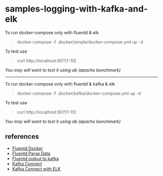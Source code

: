 # samples-logging-with-kafka-and-elk

To run docker-compose only with fluentd & elk

> docker-compose -f .docker/simple/docker-compose.yml up -d

To test use

> curl http://localhost:80\?[1-10]

_You may will want to test it using ab (apache benchmark)_

---

To run docker-compose only with fluentd & kafka & elk

> docker-compose -f .docker/kafka/docker-compose.yml up -d

To test use

> curl http://localhost:80\?[1-10]

_You may will want to test it using ab (apache benchmark)_

## references

-   [Fluentd Docker](https://docs.fluentd.org/container-deployment/docker-compose)
-   [Fluentd Parse Data](https://docs.fluentd.org/configuration/parse-section)
-   [Fluentd output to kafka](https://docs.fluentd.org/output/kafka)
-   [Kafka Connect](https://docs.confluent.io/platform/current/connect/index.html#:~:text=Kafka%20Connect%20is%20a%20free,Kafka%20Connect%20for%20Confluent%20Platform.)
-   [Kafka Connect with ELK](https://docs.confluent.io/kafka-connect-elasticsearch/current/overview.html)
